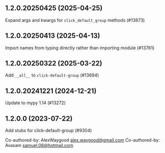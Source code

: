 ## 1.2.0.20250425 (2025-04-25)

Expand args and kwargs for `click_default_group` methods (#13873)

## 1.2.0.20250413 (2025-04-13)

Import names from typing directly rather than importing module (#13761)

## 1.2.0.20250322 (2025-03-22)

Add `__all__` to `click-default-group` (#13694)

## 1.2.0.20241221 (2024-12-21)

Update to mypy 1.14 (#13272)

## 1.2.0.0 (2023-07-22)

Add stubs for click-default-group (#9304)

Co-authored-by: AlexWaygood <alex.waygood@gmail.com>
Co-authored-by: Avasam <samuel.06@hotmail.com>

